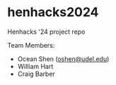 # henhacks2024
Henhacks '24 project repo

Team Members:
- Ocean Shen (oshen@udel.edu)
- William Hart
- Craig Barber
